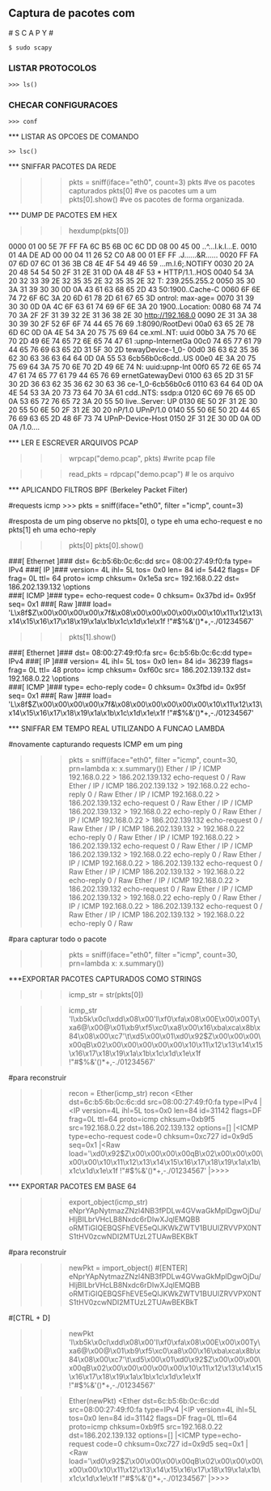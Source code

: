<h2> Captura de pacotes com </h2>
#    S       C       A       P       Y   #

    $ sudo scapy

<h3>LISTAR PROTOCOLOS</h3>

    >>> ls()

<h3>CHECAR CONFIGURACOES</h3>

    >>> conf

*** LISTAR AS OPCOES DE COMANDO

    >> lsc()

*** SNIFFAR PACOTES DA REDE

>>> pkts = sniff(iface="eth0", count=3)
>>> pkts #ve os pacotes capturados
>>> pkts[0] #ve os pacotes um a um
>>> pkts[0].show() #ve os pacotes de forma organizada.

*** DUMP DE PACOTES EM HEX

>>> hexdump(pkts[0])

0000   01 00 5E 7F FF FA 6C B5  6B 0C 6C DD 08 00 45 00   ..^...l.k.l...E.
0010   01 4A DE AD 00 00 04 11  26 52 C0 A8 00 01 EF FF   .J......&R......
0020   FF FA 07 6D 07 6C 01 36  3B C8 4E 4F 54 49 46 59   ...m.l.6;.NOTIFY
0030   20 2A 20 48 54 54 50 2F  31 2E 31 0D 0A 48 4F 53    * HTTP/1.1..HOS
0040   54 3A 20 32 33 39 2E 32  35 35 2E 32 35 35 2E 32   T: 239.255.255.2
0050   35 30 3A 31 39 30 30 0D  0A 43 61 63 68 65 2D 43   50:1900..Cache-C
0060   6F 6E 74 72 6F 6C 3A 20  6D 61 78 2D 61 67 65 3D   ontrol: max-age=
0070   31 39 30 30 0D 0A 4C 6F  63 61 74 69 6F 6E 3A 20   1900..Location: 
0080   68 74 74 70 3A 2F 2F 31  39 32 2E 31 36 38 2E 30   http://192.168.0
0090   2E 31 3A 38 30 39 30 2F  52 6F 6F 74 44 65 76 69   .1:8090/RootDevi
00a0   63 65 2E 78 6D 6C 0D 0A  4E 54 3A 20 75 75 69 64   ce.xml..NT: uuid
00b0   3A 75 70 6E 70 2D 49 6E  74 65 72 6E 65 74 47 61   :upnp-InternetGa
00c0   74 65 77 61 79 44 65 76  69 63 65 2D 31 5F 30 2D   tewayDevice-1_0-
00d0   36 63 62 35 36 62 30 63  36 63 64 64 0D 0A 55 53   6cb56b0c6cdd..US
00e0   4E 3A 20 75 75 69 64 3A  75 70 6E 70 2D 49 6E 74   N: uuid:upnp-Int
00f0   65 72 6E 65 74 47 61 74  65 77 61 79 44 65 76 69   ernetGatewayDevi
0100   63 65 2D 31 5F 30 2D 36  63 62 35 36 62 30 63 36   ce-1_0-6cb56b0c6
0110   63 64 64 0D 0A 4E 54 53  3A 20 73 73 64 70 3A 61   cdd..NTS: ssdp:a
0120   6C 69 76 65 0D 0A 53 65  72 76 65 72 3A 20 55 50   live..Server: UP
0130   6E 50 2F 31 2E 30 20 55  50 6E 50 2F 31 2E 30 20   nP/1.0 UPnP/1.0 
0140   55 50 6E 50 2D 44 65 76  69 63 65 2D 48 6F 73 74   UPnP-Device-Host
0150   2F 31 2E 30 0D 0A 0D 0A                            /1.0....

*** LER E ESCREVER ARQUIVOS PCAP

>>> wrpcap("demo.pcap", pkts) #write pcap file

>>> read_pkts = rdpcap("demo.pcap") # le os arquivo

*** APLICANDO FILTROS BPF (Berkeley Packet Filter)

#requests icmp
    >>> pkts = sniff(iface="eth0", filter ="icmp", count=3)

#resposta de um ping observe no pkts[0], o type eh uma echo-request e no pkts[1] eh uma echo-reply

>>> pkts[0]
>>> pkts[0].show()

###[ Ethernet ]### 
  dst= 6c:b5:6b:0c:6c:dd
  src= 08:00:27:49:f0:fa
  type= IPv4
###[ IP ]### 
     version= 4L
     ihl= 5L
     tos= 0x0
     len= 84
     id= 5442
     flags= DF
     frag= 0L
     ttl= 64
     proto= icmp
     chksum= 0x1e5a
     src= 192.168.0.22
     dst= 186.202.139.132
     \options\
###[ ICMP ]### 
        type= echo-request
        code= 0
        chksum= 0x37bd
        id= 0x95f
        seq= 0x1
###[ Raw ]### 
           load= 'L\x8f$Z\x00\x00\x00\x00\x7f&\x08\x00\x00\x00\x00\x00\x10\x11\x12\x13\x14\x15\x16\x17\x18\x19\x1a\x1b\x1c\x1d\x1e\x1f !"#$%&\'()*+,-./01234567'

>>> pkts[1].show()

###[ Ethernet ]### 
  dst= 08:00:27:49:f0:fa
  src= 6c:b5:6b:0c:6c:dd
  type= IPv4
###[ IP ]### 
     version= 4L
     ihl= 5L
     tos= 0x0
     len= 84
     id= 36239
     flags= 
     frag= 0L
     ttl= 48
     proto= icmp
     chksum= 0xf60c
     src= 186.202.139.132
     dst= 192.168.0.22
     \options\
###[ ICMP ]### 
        type= echo-reply
        code= 0
        chksum= 0x3fbd
        id= 0x95f
        seq= 0x1
###[ Raw ]### 
           load= 'L\x8f$Z\x00\x00\x00\x00\x7f&\x08\x00\x00\x00\x00\x00\x10\x11\x12\x13\x14\x15\x16\x17\x18\x19\x1a\x1b\x1c\x1d\x1e\x1f !"#$%&\'()*+,-./01234567'

*** SNIFFAR EM TEMPO REAL UTILIZANDO A FUNCAO LAMBDA

#novamente capturando requests ICMP em um ping

>>> pkts = sniff(iface="eth0", filter ="icmp", count=30, prn=lambda x: x.summary())
Ether / IP / ICMP 192.168.0.22 > 186.202.139.132 echo-request 0 / Raw
Ether / IP / ICMP 186.202.139.132 > 192.168.0.22 echo-reply 0 / Raw
Ether / IP / ICMP 192.168.0.22 > 186.202.139.132 echo-request 0 / Raw
Ether / IP / ICMP 186.202.139.132 > 192.168.0.22 echo-reply 0 / Raw
Ether / IP / ICMP 192.168.0.22 > 186.202.139.132 echo-request 0 / Raw
Ether / IP / ICMP 186.202.139.132 > 192.168.0.22 echo-reply 0 / Raw
Ether / IP / ICMP 192.168.0.22 > 186.202.139.132 echo-request 0 / Raw
Ether / IP / ICMP 186.202.139.132 > 192.168.0.22 echo-reply 0 / Raw
Ether / IP / ICMP 192.168.0.22 > 186.202.139.132 echo-request 0 / Raw
Ether / IP / ICMP 186.202.139.132 > 192.168.0.22 echo-reply 0 / Raw
Ether / IP / ICMP 192.168.0.22 > 186.202.139.132 echo-request 0 / Raw
Ether / IP / ICMP 186.202.139.132 > 192.168.0.22 echo-reply 0 / Raw
Ether / IP / ICMP 192.168.0.22 > 186.202.139.132 echo-request 0 / Raw
Ether / IP / ICMP 186.202.139.132 > 192.168.0.22 echo-reply 0 / Raw

#para capturar todo o pacote

>>> pkts = sniff(iface="eth0", filter ="icmp", count=30, prn=lambda x: x.summary())

***EXPORTAR PACOTES CAPTURADOS COMO STRINGS

>>> icmp_str = str(pkts[0])

>>> icmp_str
'l\xb5k\x0cl\xdd\x08\x00\'I\xf0\xfa\x08\x00E\x00\x00Ty\xa6@\x00@\x01\xb9\xf5\xc0\xa8\x00\x16\xba\xca\x8b\x84\x08\x00\xc7\'\t\xd5\x00\x01\xd0\x92$Z\x00\x00\x00\x00qB\x02\x00\x00\x00\x00\x00\x10\x11\x12\x13\x14\x15\x16\x17\x18\x19\x1a\x1b\x1c\x1d\x1e\x1f !"#$%&\'()*+,-./01234567'

#para reconstruir

>>> recon = Ether(icmp_str)
>>> recon
<Ether  dst=6c:b5:6b:0c:6c:dd src=08:00:27:49:f0:fa type=IPv4 |<IP  version=4L ihl=5L tos=0x0 len=84 id=31142 flags=DF frag=0L ttl=64 proto=icmp chksum=0xb9f5 src=192.168.0.22 dst=186.202.139.132 options=[] |<ICMP  type=echo-request code=0 chksum=0xc727 id=0x9d5 seq=0x1 |<Raw  load='\xd0\x92$Z\x00\x00\x00\x00qB\x02\x00\x00\x00\x00\x00\x10\x11\x12\x13\x14\x15\x16\x17\x18\x19\x1a\x1b\x1c\x1d\x1e\x1f !"#$%&\'()*+,-./01234567' |>>>>


*** EXPORTAR PACOTES EM BASE 64

>>> export_object(icmp_str)
eNprYApNytmazZNzl4NB3fPDLw4GVwaGkMplDgwOjDu/HljBILbrVHcLB8Nxdc6rDIwXJqlEMQBB
oRMTiGIQEBQSFhEVE5eQlJKWkZWTV1BUUlZRVVPX0NTS1tHV0zcwNDI2MTUzL2TUAwBEKBkT

#para reconstruir

>>> newPkt = import_object() #[ENTER]
eNprYApNytmazZNzl4NB3fPDLw4GVwaGkMplDgwOjDu/HljBILbrVHcLB8Nxdc6rDIwXJqlEMQBB
oRMTiGIQEBQSFhEVE5eQlJKWkZWTV1BUUlZRVVPX0NTS1tHV0zcwNDI2MTUzL2TUAwBEKBkT

#[CTRL + D]
>>> newPkt
'l\xb5k\x0cl\xdd\x08\x00\'I\xf0\xfa\x08\x00E\x00\x00Ty\xa6@\x00@\x01\xb9\xf5\xc0\xa8\x00\x16\xba\xca\x8b\x84\x08\x00\xc7\'\t\xd5\x00\x01\xd0\x92$Z\x00\x00\x00\x00qB\x02\x00\x00\x00\x00\x00\x10\x11\x12\x13\x14\x15\x16\x17\x18\x19\x1a\x1b\x1c\x1d\x1e\x1f !"#$%&\'()*+,-./01234567'

>>> Ether(newPkt)
<Ether  dst=6c:b5:6b:0c:6c:dd src=08:00:27:49:f0:fa type=IPv4 |<IP  version=4L ihl=5L tos=0x0 len=84 id=31142 flags=DF frag=0L ttl=64 proto=icmp chksum=0xb9f5 src=192.168.0.22 dst=186.202.139.132 options=[] |<ICMP  type=echo-request code=0 chksum=0xc727 id=0x9d5 seq=0x1 |<Raw  load='\xd0\x92$Z\x00\x00\x00\x00qB\x02\x00\x00\x00\x00\x00\x10\x11\x12\x13\x14\x15\x16\x17\x18\x19\x1a\x1b\x1c\x1d\x1e\x1f !"#$%&\'()*+,-./01234567' |>>>>
